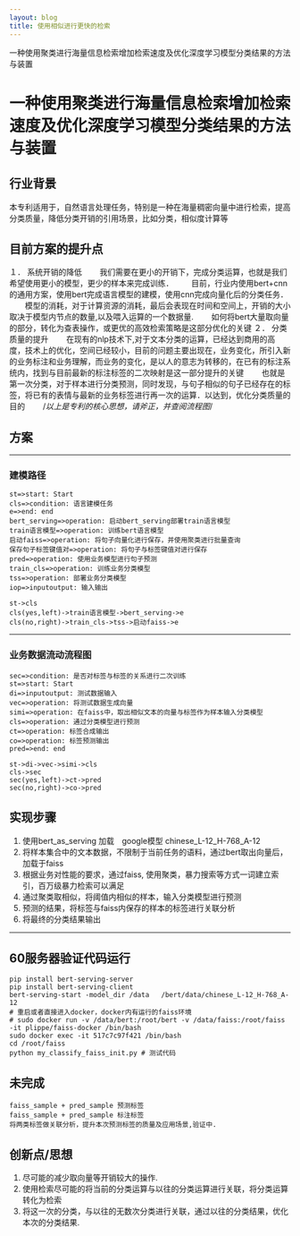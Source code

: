 ```yaml
---
layout: blog
title: 使用相似进行更快的检索
---
```


一种使用聚类进行海量信息检索增加检索速度及优化深度学习模型分类结果的方法与装置


# 一种使用聚类进行海量信息检索增加检索速度及优化深度学习模型分类结果的方法与装置

## 行业背景
本专利适用于，自然语言处理任务，特别是一种在海量稠密向量中进行检索，提高分类质量，降低分类开销的引用场景，比如分类，相似度计算等

## 目前方案的提升点
１． 系统开销的降低
　　我们需要在更小的开销下，完成分类运算，也就是我们希望使用更小的模型，更少的样本来完成训练．
　　目前，行业内使用bert+cnn的通用方案，使用bert完成语言模型的建模，使用cnn完成向量化后的分类任务．
　　模型的消耗，对于计算资源的消耗，最后会表现在时间和空间上，开销的大小取决于模型内节点的数量,以及喂入运算的一个数据量.
　　如何将bert大量取向量的部分，转化为查表操作，或更优的高效检索策略是这部分优化的关键
２． 分类质量的提升
　　在现有的nlp技术下,对于文本分类的运算，已经达到商用的高度，技术上的优化，空间已经较小，目前的问题主要出现在，业务变化，所引入新的业务标注和业务理解，而业务的变化，是以人的意志为转移的，在已有的标注系统内，找到与目前最新的标注标签的二次映射是这一部分提升的关键
　　也就是第一次分类，对于样本进行分类预测，同时发现，与句子相似的句子已经存在的标签，将已有的表情与最新的业务标签进行再一次的运算．以达到，优化分类质量的目的
　　/*以上是专利的核心思想，请斧正，并查阅流程图*/
## 方案

---
### 建模路径
```flow 
st=>start: Start
cls=>condition: 语言建模任务
e=>end: end
bert_serving=>operation: 启动bert_serving部署train语言模型
train语言模型=>operation: 训练bert语言模型
启动faiss=>operation: 将句子向量化进行保存，并使用聚类进行批量查询
保存句子标签键值对=>operation: 将句子与标签键值对进行保存
pred=>operation: 使用业务模型进行句子预测
train_cls=>operation: 训练业务分类模型
tss=>operation: 部署业务分类模型
iop=>inputoutput: 输入输出

st->cls
cls(yes,left)->train语言模型->bert_serving->e
cls(no,right)->train_cls->tss->启动faiss->e
```
---
### 业务数据流动流程图
```flow 
sec=>condition: 是否对标签与标签的关系进行二次训练
st=>start: Start
di=>inputoutput: 测试数据输入
vec=>operation: 将测试数据生成向量
simi=>operation: 在faiss中，取出相似文本的向量与标签作为样本输入分类模型
cls=>operation: 通过分类模型进行预测
ct=>operation: 标签合成输出
co=>operation: 标签预测输出
pred=>end: end

st->di->vec->simi->cls
cls->sec
sec(yes,left)->ct->pred
sec(no,right)->co->pred
```

## 实现步骤
1. 使用bert_as_serving 加载　google模型 chinese_L-12_H-768_A-12
2. 将样本集合中的文本数据，不限制于当前任务的语料，通过bert取出向量后，加载于faiss
3. 根据业务对性能的要求，通过faiss, 使用聚类，暴力搜索等方式一词建立索引，百万级暴力检索可以满足
4. 通过聚类取相似，将阈值内相似的样本，输入分类模型进行预测
5. 预测的结果，将标签与faiss内保存的样本的标签进行关联分析
6. 将最终的分类结果输出
---

## 60服务器验证代码运行

    pip install bert-serving-server
    pip install bert-serving-client
    bert-serving-start -model_dir /data   /bert/data/chinese_L-12_H-768_A-12 
    # 重启或者直接进入docker，docker内有运行的faiss环境
    # sudo docker run -v /data/bert:/root/bert -v /data/faiss:/root/faiss -it plippe/faiss-docker /bin/bash
    sudo docker exec -it 517c7c97f421 /bin/bash
    cd /root/faiss
    python my_classify_faiss_init.py # 测试代码
    
## 未完成
    faiss_sample + pred_sample 预测标签
    faiss_sample + pred_sample 标注标签
    将两类标签做关联分析，提升本次预测标签的质量及应用场景,验证中.
    
## 创新点/思想
1. 尽可能的减少取向量等开销较大的操作.
2. 使用检索尽可能的将当前的分类运算与以往的分类运算进行关联，将分类运算转化为检索
3. 将这一次的分类，与以往的无数次分类进行关联，通过以往的分类结果，优化本次的分类结果.





